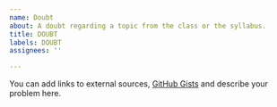 ```yaml
---
name: Doubt
about: A doubt regarding a topic from the class or the syllabus.
title: DOUBT
labels: DOUBT
assignees: ''

---
```


You can add links to external sources, [GitHub Gists](https://gist.github.com) and describe your problem here.
